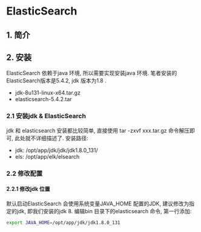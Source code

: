 # ElasticSearch
> 

## 1. 简介


## 2. 安装
ElasticSearch 依赖于java 环境, 所以需要实现安装java 环境. 笔者安装的ElasticSearch版本是5.4.2, jdk 版本为1.8 .
* jdk-8u131-linux-x64.tar.gz
* elasticsearch-5.4.2.tar

### 2.1 安装jdk & ElasticSearch
jdk 和 elasticsearch 安装都比较简单, 直接使用 tar -zxvf xxx.tar.gz 命令解压即可, 此处就不详细描述了. 
安装路径:
* jdk: /opt/app/jdk/jdk/jdk1.8.0_131/
* els: /opt/app/elk/elsearch

### 2.2 修改配置
#### 2.2.1 修改jdk 位置
默认启动ElasticSearch 会使用系统变量JAVA_HOME 配置的JDK, 建议修改为指定的jdk, 即我们安装的jdk 8. 
编辑bin 目录下的elasticsearch 命令, 第一行添加:

```bash
export JAVA_HOME=/opt/app/jdk/jdk1.8.0_131
```